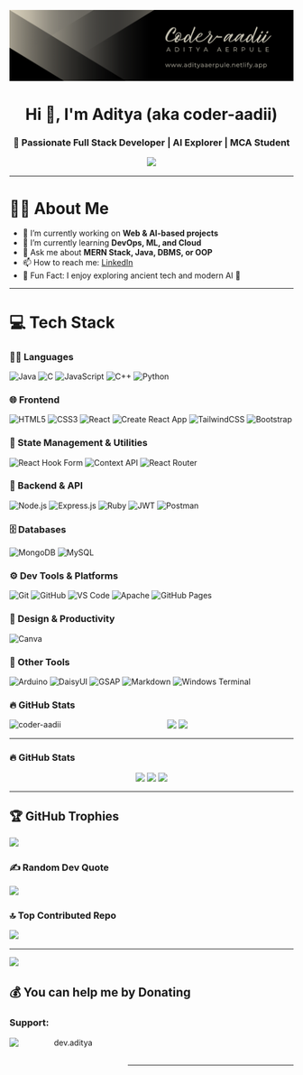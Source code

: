 ![banner](/image/github-header-image.png)
<h1 align="center">Hi 👋, I'm Aditya (aka coder-aadii)</h1>
<h3 align="center">🚀 Passionate Full Stack Developer | AI Explorer | MCA Student</h3>

<p align="center">
  <img src="https://readme-typing-svg.demolab.com/?lines=Always+learning+something+new!;Love+for+Web+Dev,+AI,+App+Dev;Building+cool+projects+with+MERN+Stack&font=Fira+Code&center=true&width=500&height=45&color=00BFFF&vCenter=true&pause=1000" />
</p>

---

# 👨‍💻 About Me

- 🔭 I’m currently working on **Web & AI-based projects**
- 🌱 I’m currently learning **DevOps, ML, and Cloud**
- 💬 Ask me about **MERN Stack, Java, DBMS, or OOP**
- 📫 How to reach me: [LinkedIn](https://www.linkedin.com/in/aditya-aerpule-a22062309/)
- 📜 Fun Fact: I enjoy exploring ancient tech and modern AI 🤖

---

# 💻 Tech Stack

### 👨‍💻 Languages
![Java](https://img.shields.io/badge/Java-%23ED8B00.svg?style=for-the-badge&logo=java&logoColor=white)
![C](https://img.shields.io/badge/C-%2300599C.svg?style=for-the-badge&logo=c)
![JavaScript](https://img.shields.io/badge/JavaScript-%23323330.svg?style=for-the-badge&logo=javascript)
![C++](https://img.shields.io/badge/C++-%2300599C.svg?style=for-the-badge&logo=c%2B%2B)
![Python](https://img.shields.io/badge/Python-%2314354C.svg?style=for-the-badge&logo=python)

### 🌐 Frontend
![HTML5](https://img.shields.io/badge/HTML5-E34F26.svg?style=for-the-badge&logo=html5&logoColor=white)
![CSS3](https://img.shields.io/badge/CSS3-1572B6.svg?style=for-the-badge&logo=css3&logoColor=white)
![React](https://img.shields.io/badge/React-%2320232a.svg?style=for-the-badge&logo=react)
![Create React App](https://img.shields.io/badge/Create%20React%20App-09D3AC?style=for-the-badge&logo=react&logoColor=white)
![TailwindCSS](https://img.shields.io/badge/TailwindCSS-%2338B2AC.svg?style=for-the-badge&logo=tailwind-css)
![Bootstrap](https://img.shields.io/badge/Bootstrap-%23563D7C.svg?style=for-the-badge&logo=bootstrap)

### 🧠 State Management & Utilities
![React Hook Form](https://img.shields.io/badge/React%20Hook%20Form-%23EC5990.svg?style=for-the-badge&logo=reacthookform&logoColor=white)
![Context API](https://img.shields.io/badge/Context--API-61DAFB?style=for-the-badge&logo=react)
![React Router](https://img.shields.io/badge/React_Router-CA4245?style=for-the-badge&logo=react-router)

### 🚀 Backend & API
![Node.js](https://img.shields.io/badge/Node.js-339933.svg?style=for-the-badge&logo=nodedotjs)
![Express.js](https://img.shields.io/badge/Express.js-000000.svg?style=for-the-badge&logo=express)
![Ruby](https://img.shields.io/badge/RUBY-%23777BB4.svg?style=for-the-badge&logo=ruby)
![JWT](https://img.shields.io/badge/JWT-black?style=for-the-badge&logo=JSON%20web%20tokens)
![Postman](https://img.shields.io/badge/Postman-FF6C37?style=for-the-badge&logo=postman)

### 🗄️ Databases
![MongoDB](https://img.shields.io/badge/MongoDB-%234ea94b.svg?style=for-the-badge&logo=mongodb)
![MySQL](https://img.shields.io/badge/MySQL-%2300f.svg?style=for-the-badge&logo=mysql&logoColor=white)

### ⚙️ Dev Tools & Platforms
![Git](https://img.shields.io/badge/Git-%23F05033.svg?style=for-the-badge&logo=git)
![GitHub](https://img.shields.io/badge/GitHub-%23121011.svg?style=for-the-badge&logo=github)
![VS Code](https://img.shields.io/badge/VS%20Code-%23007ACC.svg?style=for-the-badge&logo=visual-studio-code)
![Apache](https://img.shields.io/badge/Apache-%23D42029.svg?style=for-the-badge&logo=apache)
![GitHub Pages](https://img.shields.io/badge/GitHub%20Pages-121013?style=for-the-badge&logo=github)

### 🎨 Design & Productivity
![Canva](https://img.shields.io/badge/Canva-%2300C4CC.svg?style=for-the-badge&logo=Canva)

### 🧩 Other Tools
![Arduino](https://img.shields.io/badge/Arduino-%2300979D.svg?style=for-the-badge&logo=arduino&logoColor=white)
![DaisyUI](https://img.shields.io/badge/DaisyUI-5A0EF8?style=for-the-badge&logo=daisyui)
![GSAP](https://img.shields.io/badge/GreenSock-%2388CE02.svg?style=for-the-badge&logo=greensock)
![Markdown](https://img.shields.io/badge/Markdown-%23000000.svg?style=for-the-badge&logo=markdown)
![Windows Terminal](https://img.shields.io/badge/Windows%20Terminal-%234D4D4D.svg?style=for-the-badge&logo=windows-terminal)

### 🔥 GitHub Stats

<p align="center">
  <img src="https://github-readme-stats.vercel.app/api?username=coder-aadii&show_icons=true&theme=tokyonight" height="165"/>
  <img src="https://github-readme-streak-stats.herokuapp.com/?user=coder-aadii&theme=tokyonight" height="165"/>
  <img align="left" src="https://github-readme-stats.vercel.app/api/top-langs?username=coder-aadii&show_icons=true&locale=en&layout=compact" alt="coder-aadii" />
</p>

---

### 🔥 GitHub Stats

<p align="center">
  <img src="https://github-readme-stats.vercel.app/api?username=coder-aadii&show_icons=true&theme=vision-friendly-dark" height="165"/>
  <img src="https://github-readme-streak-stats.herokuapp.com/?user=coder-aadii&theme=vision-friendly-dark" height="165"/>
  <img src="https://github-readme-stats.vercel.app/api/top-langs?username=coder-aadii&show_icons=true&layout=compact&theme=vision-friendly-dark" height="165"/>
</p>

---

## 🏆 GitHub Trophies

![](https://github-profile-trophy.vercel.app/?username=coder-aadii&theme=radical&no-frame=false&no-bg=true&margin-w=4)

### ✍️ Random Dev Quote

![](https://quotes-github-readme.vercel.app/api?type=horizontal&theme=tokyonight)

### 🔝 Top Contributed Repo

![](https://github-contributor-stats.vercel.app/api?username=coder-aadii&limit=5&theme=neon&combine_all_yearly_contributions=true)

---

[![](https://visitcount.itsvg.in/api?id=coder-aadii&icon=6&color=0)](https://visitcount.itsvg.in)

## 💰 You can help me by Donating
<h3 align="left">Support:</h3>

<p><a align="center" href="https://www.buymeacoffee.com/dev.aditya"> 
<img align="left" src="https://cdn.buymeacoffee.com/buttons/v2/default-yellow.png" height="50" width="210" alt="dev.aditya" />
</a></p>
<br><br>

---
